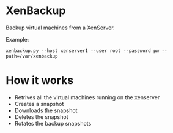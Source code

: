 XenBackup
=========
Backup virtual machines from a XenServer.

Example:

    xenbackup.py --host xenserver1 --user root --password pw --path=/var/xenbackup

# How it works

 - Retrives all the virtual machines running on the xenserver
 - Creates a snapshot
 - Downloads the snapshot
 - Deletes the snapshot
 - Rotates the backup snapshots
